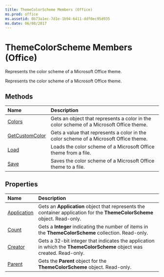 ```yaml
---
title: ThemeColorScheme Members (Office)
ms.prod: office
ms.assetid: 0b73a1ec-7d1e-1b94-6411-ddf0ec95d935
ms.date: 06/08/2017
---
```



# ThemeColorScheme Members (Office)
Represents the color scheme of a Microsoft Office theme.

Represents the color scheme of a Microsoft Office theme.


## Methods



|**Name**|**Description**|
|:-----|:-----|
|[Colors](themecolorscheme-colors-method-office.md)|Gets an object that represents a color in the color scheme of a Microsoft Office theme.|
|[GetCustomColor](themecolorscheme-getcustomcolor-method-office.md)|Gets a value that represents a color in the color scheme of a Microsoft Office theme. |
|[Load](themecolorscheme-load-method-office.md)|Loads the color scheme of a Microsoft Office theme from a file.|
|[Save](themecolorscheme-save-method-office.md)|Saves the color scheme of a Microsoft Office theme to a file.|

## Properties



|**Name**|**Description**|
|:-----|:-----|
|[Application](themecolorscheme-application-property-office.md)|Gets an  **Application** object that represents the container application for the **ThemeColorScheme** object. Read-only.|
|[Count](themecolorscheme-count-property-office.md)|Gets a  **Integer** indicating the number of items in the **ThemeColorScheme** collection. Read-only.|
|[Creator](themecolorscheme-creator-property-office.md)|Gets a 32-bit integer that indicates the application in which the  **ThemeColorScheme** object was created. Read-only.|
|[Parent](themecolorscheme-parent-property-office.md)|Gets the  **Parent** object for the **ThemeColorScheme** object. Read-only.|

